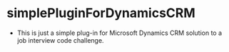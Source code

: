 # simplePluginForDynamicsCRM
- This is just a simple plug-in for Microsoft Dynamics CRM solution to a job interview code challenge.
